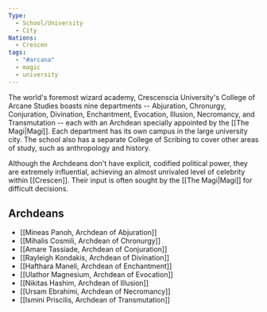 ```yaml
---
Type:
  - School/University
  - City
Nations:
  - Crescen
tags:
  - "#arcana"
  - magic
  - university
---
```

The world's foremost wizard academy, Crescenscia University's College of Arcane Studies boasts nine departments -- Abjuration, Chronurgy, Conjuration, Divination, Enchantment, Evocation, Illusion, Necromancy, and Transmutation -- each with an Archdean specially appointed by the [[The Magi|Magi]]. Each department has its own campus in the large university city. The school also has a separate College of Scribing to cover other areas of study, such as anthropology and history.

Although the Archdeans don't have explicit, codified political power, they are extremely influential, achieving an almost unrivaled level of celebrity within [[Crescen]]. Their input is often sought by the [[The Magi|Magi]] for difficult decisions.

## Archdeans
 - [[Mineas Panoh, Archdean of Abjuration]]
 - [[Mihalis Cosmili, Archdean of Chronurgy]]
 - [[Amare Tassiade, Archdean of Conjuration]]
- [[Rayleigh Kondakis, Archdean of Divination]]
- [[Hafthara Maneli, Archdean of Enchantment]]
- [[Ulathor Magnesium, Archdean of Evocation]]
- [[Nikitas Hashim, Archdean of Illusion]]
- [[Ursam Ebrahimi, Archdean of Necromancy]]
- [[Ismini Priscilis, Archdean of Transmutation]]

